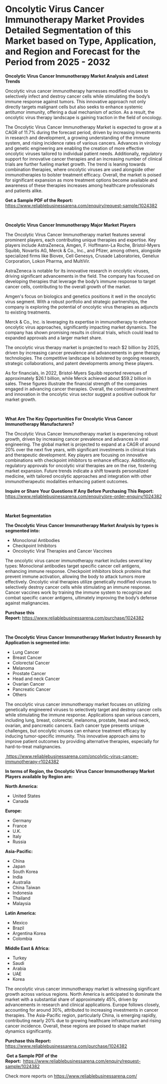<p><h1>Oncolytic Virus Cancer Immunotherapy Market Provides Detailed Segmentation of this Market based on Type, Application, and Region and Forecast for the Period from 2025 - 2032</h1></p><p><strong>Oncolytic Virus Cancer Immunotherapy Market Analysis and Latest Trends</strong></p>
<p><p>Oncolytic virus cancer immunotherapy harnesses modified viruses to selectively infect and destroy cancer cells while stimulating the body’s immune response against tumors. This innovative approach not only directly targets malignant cells but also seeks to enhance systemic antitumor immunity, offering a dual mechanism of action. As a result, the oncolytic virus therapy landscape is gaining traction in the field of oncology.</p><p>The Oncolytic Virus Cancer Immunotherapy Market is expected to grow at a CAGR of 11.7% during the forecast period, driven by increasing investments in research and development, a growing understanding of the immune system, and rising incidence rates of various cancers. Advances in virology and genetic engineering are enabling the creation of more effective oncolytic viruses tailored to individual patient needs. Additionally, regulatory support for innovative cancer therapies and an increasing number of clinical trials are further fueling market growth. The trend is leaning towards combination therapies, where oncolytic viruses are used alongside other immunotherapies to bolster treatment efficacy. Overall, the market is poised for significant expansion as more treatment options become available and awareness of these therapies increases among healthcare professionals and patients alike.</p></p>
<p><strong>Get a Sample PDF of the Report:&nbsp;</strong> <a href="https://www.reliablebusinessarena.com/enquiry/request-sample/1024382?utm_campaign=3289&utm_medium=2&utm_source=Github&utm_content=ia&utm_term=07032025&utm_id=oncolytic-virus-cancer-immunotherapy">https://www.reliablebusinessarena.com/enquiry/request-sample/1024382</a></p>
<p>&nbsp;</p>
<p><strong>Oncolytic Virus Cancer Immunotherapy Major Market Players</strong></p>
<p><p>The Oncolytic Virus Cancer Immunotherapy market features several prominent players, each contributing unique therapies and expertise. Key players include AstraZeneca, Amgen, F. Hoffmann-La Roche, Bristol-Myers Squibb, Novartis AG, Merck & Co., Inc., and Pfizer, among others, alongside specialized firms like Biovex, Cell Genesys, Crusade Laboratories, Genelux Corporation, Lokon Pharma, and MultiVir.</p><p>AstraZeneca is notable for its innovative research in oncolytic viruses, driving significant advancements in the field. The company has focused on developing therapies that leverage the body’s immune response to target cancer cells, contributing to the overall growth of the market.</p><p>Amgen's focus on biologics and genetics positions it well in the oncolytic virus segment. With a robust portfolio and strategic partnerships, the company is exploring the potential of oncolytic virus therapies as adjuncts to existing treatments. </p><p>Merck & Co., Inc. is leveraging its expertise in immunotherapy to enhance oncolytic virus approaches, significantly impacting market dynamics. The company has shown promising results in clinical trials, which could lead to expanded approvals and a larger market share.</p><p>The oncolytic virus therapy market is projected to reach $2 billion by 2025, driven by increasing cancer prevalence and advancements in gene therapy technologies. The competitive landscape is bolstered by ongoing research, strategic collaborations, and patent developments among these players.</p><p>As for financials,  in 2022, Bristol-Myers Squibb reported revenues of approximately $26.1 billion, while Merck achieved about $59.2 billion in sales. These figures illustrate the financial strength of the companies engaged in advancing cancer therapies. Overall, the continued investment and innovation in the oncolytic virus sector suggest a positive outlook for market growth.</p></p>
<p>&nbsp;</p>
<p><strong>What Are The Key Opportunities For Oncolytic Virus Cancer Immunotherapy Manufacturers?</strong></p>
<p><p>The Oncolytic Virus Cancer Immunotherapy market is experiencing robust growth, driven by increasing cancer prevalence and advances in viral engineering. The global market is projected to expand at a CAGR of around 20% over the next five years, with significant investments in clinical trials and therapeutic development. Key players are focusing on innovative combinations with checkpoint inhibitors to enhance efficacy. Additionally, regulatory approvals for oncolytic viral therapies are on the rise, fostering market expansion. Future trends indicate a shift towards personalized medicine, with tailored oncolytic approaches and integration with other immunotherapeutic modalities enhancing patient outcomes.</p></p>
<p><strong>Inquire or Share Your Questions If Any Before Purchasing This Report:</strong> <a href="https://www.reliablebusinessarena.com/enquiry/pre-order-enquiry/1024382?utm_campaign=3289&utm_medium=2&utm_source=Github&utm_content=ia&utm_term=07032025&utm_id=oncolytic-virus-cancer-immunotherapy">https://www.reliablebusinessarena.com/enquiry/pre-order-enquiry/1024382</a></p>
<p>&nbsp;</p>
<p><strong>Market Segmentation</strong></p>
<p><strong>The Oncolytic Virus Cancer Immunotherapy Market Analysis by types is segmented into:</strong></p>
<p><ul><li>Monoclonal Antibodies</li><li>Checkpoint Inhibitors</li><li>Oncoloytic Viral Therapies and Cancer Vaccines</li></ul></p>
<p><p>The oncolytic virus cancer immunotherapy market includes several key types: Monoclonal antibodies target specific cancer cell antigens, enhancing immune response. Checkpoint inhibitors block proteins that prevent immune activation, allowing the body to attack tumors more effectively. Oncolytic viral therapies utilize genetically modified viruses to selectively destroy cancer cells while stimulating an immune response. Cancer vaccines work by training the immune system to recognize and combat specific cancer antigens, ultimately improving the body’s defense against malignancies.</p></p>
<p><strong>Purchase this Report:&nbsp;</strong><a href="https://www.reliablebusinessarena.com/purchase/1024382?utm_campaign=3289&utm_medium=2&utm_source=Github&utm_content=ia&utm_term=07032025&utm_id=oncolytic-virus-cancer-immunotherapy">https://www.reliablebusinessarena.com/purchase/1024382</a></p>
<p>&nbsp;</p>
<p><strong>The Oncolytic Virus Cancer Immunotherapy Market Industry Research by Application is segmented into:</strong></p>
<p><ul><li>Lung Cancer</li><li>Breast Cancer</li><li>Colorectal Cancer</li><li>Melanoma</li><li>Prostate Cancer</li><li>Head and neck Cancer</li><li>Ovarian Cancer</li><li>Pancreatic Cancer</li><li>Others</li></ul></p>
<p><p>The oncolytic virus cancer immunotherapy market focuses on utilizing genetically engineered viruses to selectively target and destroy cancer cells while stimulating the immune response. Applications span various cancers, including lung, breast, colorectal, melanoma, prostate, head and neck, ovarian, and pancreatic cancers. Each cancer type presents unique challenges, but oncolytic viruses can enhance treatment efficacy by inducing tumor-specific immunity. This innovative approach aims to improve patient outcomes by providing alternative therapies, especially for hard-to-treat malignancies.</p></p>
<p><a href="https://www.reliablebusinessarena.com/oncolytic-virus-cancer-immunotherapy-r1024382?utm_campaign=3289&utm_medium=2&utm_source=Github&utm_content=ia&utm_term=07032025&utm_id=oncolytic-virus-cancer-immunotherapy">&nbsp;https://www.reliablebusinessarena.com/oncolytic-virus-cancer-immunotherapy-r1024382</a></p>
<p><strong>In terms of Region, the Oncolytic Virus Cancer Immunotherapy Market Players available by Region are:</strong></p>
<p>
    <p> <strong> North America: </strong>
        <ul>
            <li>United States</li>
            <li>Canada</li>
        </ul>
        </p> 
    <p> <strong> Europe: </strong>
        <ul>
            <li>Germany</li>
            <li>France</li>
            <li>U.K.</li>
            <li>Italy</li>
            <li>Russia</li>
        </ul>
        </p> 
    <p> <strong> Asia-Pacific: </strong>
        <ul>
            <li>China</li>
            <li>Japan</li>
            <li>South Korea</li>
            <li>India</li>
            <li>Australia</li>
            <li>China Taiwan</li>
            <li>Indonesia</li>
            <li>Thailand</li>
            <li>Malaysia</li>
        </ul>
        </p> 
    <p> <strong> Latin America: </strong>
        <ul>
            <li>Mexico</li>
            <li>Brazil</li>
            <li>Argentina Korea</li>
            <li>Colombia</li>
        </ul>
        </p> 
    <p> <strong> Middle East & Africa: </strong>
        <ul>
            <li>Turkey</li>
            <li>Saudi</li>
            <li>Arabia</li>
            <li>UAE</li>
            <li>Korea</li>
        </ul>
    </p>
    </p>
<p><p>The oncolytic virus cancer immunotherapy market is witnessing significant growth across various regions. North America is anticipated to dominate the market with a substantial share of approximately 45%, driven by advancements in research and clinical applications. Europe follows closely, accounting for around 30%, attributed to increasing investments in cancer therapies. The Asia-Pacific region, particularly China, is emerging rapidly, contributing nearly 20% due to growing healthcare infrastructure and rising cancer incidence. Overall, these regions are poised to shape market dynamics significantly.</p></p>
<p><strong>Purchase this Report: </strong><a href="https://www.reliablebusinessarena.com/purchase/1024382?utm_campaign=3289&utm_medium=2&utm_source=Github&utm_content=ia&utm_term=07032025&utm_id=oncolytic-virus-cancer-immunotherapy">https://www.reliablebusinessarena.com/purchase/1024382</a></p>
<p>&nbsp;<strong>Get a Sample PDF of the Report:&nbsp;&nbsp;</strong><a href="https://www.reliablebusinessarena.com/enquiry/request-sample/1024382?utm_campaign=3289&utm_medium=2&utm_source=Github&utm_content=ia&utm_term=07032025&utm_id=oncolytic-virus-cancer-immunotherapy">https://www.reliablebusinessarena.com/enquiry/request-sample/1024382</a></p>
<p><strong></strong></p>
<p>Check more reports on <a href="https://www.reliablebusinessarena.com/?utm_campaign=3289&utm_medium=2&utm_source=Github&utm_content=ia&utm_term=07032025&utm_id=oncolytic-virus-cancer-immunotherapy">https://www.reliablebusinessarena.com/</a></p>